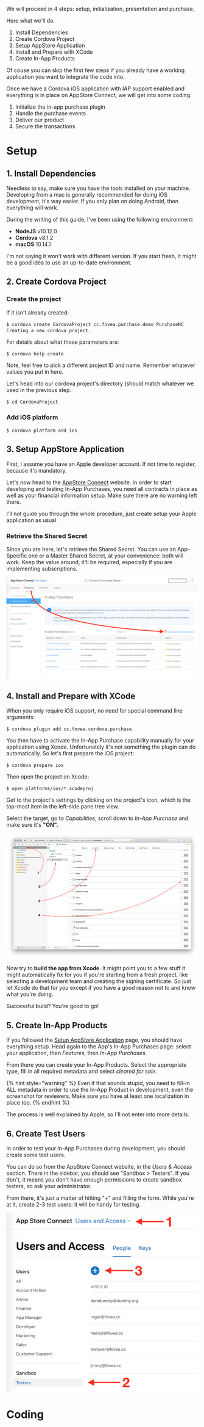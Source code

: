 We will proceed in 4 steps: setup, initialization, presentation and purchase.

Here what we'll do.

1. Install Dependencies
2. Create Cordova Project
3. Setup AppStore Application
4. Install and Prepare with XCode
5. Create In-App Products

Of couse you can skip the first few steps if you already have a working application you want to integrate the code into.

Once we have a Cordova iOS application with IAP support enabled and everything is in place on AppStore Connect, we will get into some coding.

1. Initialize the in-app purchase plugin
2. Handle the purchase events
3. Deliver our product
4. Secure the transactions


# Setup

## 1. Install Dependencies

Needless to say, make sure you have the tools installed on your machine. Developing from a mac is generally recommended for doing iOS development, it's way easier. If you only plan on doing Android, then everything will work.

During the writing of this guide, I've been using the following environment:

* **NodeJS** v10.12.0
* **Cordova** v8.1.2
* **macOS** 10.14.1

I'm not saying it won't work with different version. If you start fresh, it might be a good idea to use an up-to-date environment.

## 2. Create Cordova Project

### Create the project

If it isn't already created:

```text
$ cordova create CordovaProject cc.fovea.purchase.demo PurchaseNC
Creating a new cordova project.
```

For details about what those parameters are:

```text
$ cordova help create
```

Note, feel free to pick a different project ID and name. Remember whatever values you put in here.

Let's head into our cordova project's directory \(should match whatever we used in the previous step.

```text
$ cd CordovaProject
```

### Add iOS platform

```text
$ cordova platform add ios
```

## 3. Setup AppStore Application

First, I assume you have an Apple developer account. If not time to register, because it's mandatory.

Let's now head to the [AppStore Connect](https://appstoreconnect.apple.com) website. In order to start developing and testing In-App Purchases, you need all contracts in place as well as your financial information setup. Make sure there are no warning left there.

I'll not guide you through the whole procedure, just create setup your Apple application as usual.

### Retrieve the Shared Secret

Since you are here, let's retrieve the Shared Secret. You can use an App-Specific one or a Master Shared Secret, at your convenience: both will work. Keep the value around, it'll be required, especially if you are implementing subscriptions.

![](../assets/appstore-shared-secret.png)



## 4. Install and Prepare with XCode

When you only require iOS support, no need for special command line arguments:

```text
$ cordova plugin add cc.fovea.cordova.purchase
```

You then have to activate the In-App Purchase capability manually for your application using Xcode. Unfortunately it's not something the plugin can do automatically. So let's first prepare the iOS project:

```text
$ cordova prepare ios
```

Then open the project on Xcode:

```text
$ open platforms/ios/*.xcodeproj
```

Get to the project's settings by clicking on the project's icon, which is the top-most item in the left-side pane tree view.

Select the target, go to _Capabilities_, scroll down to _In-App Purchase_ and make sure it's **"ON".**

![Enabling In-App Purchase Capability in Xcode](../assets/xcode-iap-capability.png)

Now try to **build the app from Xcode**. It might point you to a few stuff it might automatically fix for you if you're starting from a fresh project, like selecting a development team and creating the signing certificate. So just let Xcode do that for you except if you have a good reason not to and know what you're doing.

Successful build? You're good to go!

## 5. Create In-App Products

If you followed the [Setup AppStore Application](3.-create-app-store-application.md) page, you should have everything setup. Head again to the App's In-App Purchases page: select your application, then _Features_, then _In-App Purchases_.

From there you can create your In-App Products. Select the appropriate type, fill in all required metadata and select _cleared for sale_.

{% hint style="warning" %}
Even if that sounds stupid, you need to fill-in ALL metadata in order to use the In-App Product in development, even the screenshot for reviewers. Make sure you have at least one localization in place too.
{% endhint %}

The process is well explained by Apple, so I'll not enter into more details.

## 6. Create Test Users

In order to test your In-App Purchases during development, you should create some test users.

You can do so from the AppStore Connect website, in the _Users & Access_ section. There in the sidebar, you should see "Sandbox > Testers". If you don't, it means you don't have enough permissions to create sandbox testers, so ask your administrator.

From there, it's just a matter of hitting "+" and filling the form. While you're at it, create 2-3 test users: it will be handy for testing.

![](../assets/appstore-test-users.png)


# Coding



